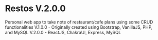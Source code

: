 # Restos V.2.0.0

Personal web app to take note of restaurant/cafe plans using some CRUD functionalities
V.1.0.0 - Originally created using Bootstrap, VanillaJS, PHP, and MySQL
V.2.0.0 - ReactJS, ChakraUI, Express, MySQL
